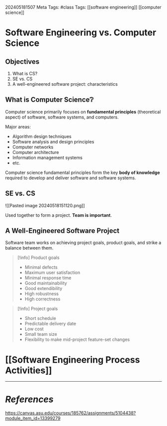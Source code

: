 202405181507
Meta Tags: #class 
Tags: [[software engineering]] [[computer science]]

# Software Engineering vs. Computer Science

## Objectives

1. What is CS?
2. SE vs. CS
3. A well-engineered software project: characteristics

## What is Computer Science❔

Computer science primarily focuses on **fundamental principles** (theoretical aspect) of software, software systems, and computers.

Major areas:
- Algorithm design techniques
- Software analysis and design principles
- Computer networks
- Computer architecture
- Information management systems
- etc.

Computer science fundamental principles form the key **body of knowledge** required to develop and deliver software and software systems.

## SE vs. CS

![[Pasted image 20240518151120.png]]

Used together to form a project. **Team is important**.

## A Well-Engineered Software Project

Software team works on achieving project goals, product goals, and strike a balance between them.

>[!info] Product goals
>- Minimal defects
>- Maximum user satisfaction
>- Minimal response time
>- Good maintainability
>- Good extendibility
>- High robustness
>- High correctness

>[!info] Project goals
>- Short schedule
>- Predictable delivery date
>- Low cost
>- Small team size
>- Flexibility to make mid-project feature-set changes

# [[Software Engineering Process Activities]]


---
# *References*
https://canvas.asu.edu/courses/185762/assignments/5104438?module_item_id=13399279